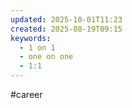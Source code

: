 ```yaml
---
updated: 2025-10-01T11:23
created: 2025-08-19T09:15
keywords:
  - 1 on 1
  - one on one
  - 1:1
---
```

#career 

[^1]: [Reddit - The heart of the internet](https://www.reddit.com/r/Leadership/comments/1ec06oj/what_questions_do_you_ask_during_your_11s/)
[^2]: [GitHub - VGraupera/1on1-questions: Mega list of 1 on 1 meeting questions compiled from a variety to sources](https://github.com/VGraupera/1on1-questions)
